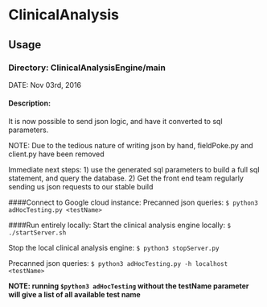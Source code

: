 # ClinicalAnalysis

## Usage
### Directory: ClinicalAnalysisEngine/main
DATE: Nov 03rd, 2016

#### Description:
It is now possible to send json logic, and have it converted to sql parameters.

NOTE: Due to the tedious nature of writing json by hand, fieldPoke.py and client.py have been removed

Immediate next steps: 1) use the generated sql parameters to build a full sql statement, and query the database. 2) Get the front end team regularly sending us json requests to our stable build

####Connect to Google cloud instance:
Precanned json queries: `$ python3 adHocTesting.py <testName>`

####Run entirely locally:
Start the clinical analysis engine locally: `$ ./startServer.sh`

Stop the local clinical analysis engine: `$ python3 stopServer.py`

Precanned json queries: `$ python3 adHocTesting.py -h localhost <testName>`


**NOTE: running `$python3 adHocTesting` without the testName parameter will give a list of all available test name**
